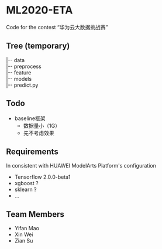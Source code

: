 # ML2020-ETA
Code for the contest “华为云大数据挑战赛”

## Tree (temporary)
|-- data\
|-- preprocess\
|-- feature\
|-- models\
|-- predict.py

## **Todo**
- baseline框架
    - 数据量小（1G）
    - 先不考虑效果

## Requirements
In consistent with HUAWEI ModelArts Platform's configuration
- Tensorflow 2.0.0-beta1
- xgboost ?
- sklearn ?
- ...

## Team Members
- Yifan Mao
- Xin Wei
- Zian Su